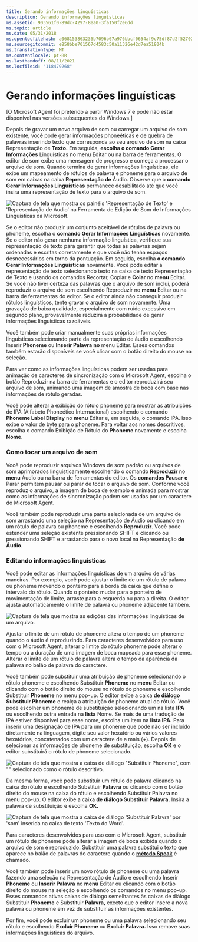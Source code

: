 ```yaml
---
title: Gerando informações linguísticas
description: Gerando informações linguísticas
ms.assetid: 903561f0-89dc-4297-8ea0-3fa150f2e6dd
ms.topic: article
ms.date: 05/31/2018
ms.openlocfilehash: a068153863236b7096b67a976bbcf0654af9c75df87d2f527027830a4df33eb4
ms.sourcegitcommit: e858bbe701567d4583c50a11326e42d7ea51804b
ms.translationtype: MT
ms.contentlocale: pt-BR
ms.lasthandoff: 08/11/2021
ms.locfileid: "118479268"
---
```

# <a name="generating-linguistic-information"></a>Gerando informações linguísticas

\[O Microsoft Agent foi preterido a partir Windows 7 e pode não estar disponível nas versões subsequentes do Windows.\]

Depois de gravar um novo arquivo de som ou carregar um arquivo de som existente, você pode gerar informações phoneéticas e de quebra de palavras inserindo texto que corresponda ao seu arquivo de som na caixa Representação de **Texto.** Em seguida, **escolha o comando Gerar Informações** Linguísticas no menu Editar ou na barra de ferramentas.  O editor de som exibe uma mensagem de progresso e começa a processar o arquivo de som. Quando termina de gerar informações linguísticas, ele exibe um mapeamento de rótulos de palavra e phoneme para o arquivo de som em caixas na caixa **Representação de** Áudio. Observe que o **comando Gerar Informações Linguísticas** permanece desabilitado até que você insira uma representação de texto para o arquivo de som.

![Captura de tela que mostra os painéis 'Representação de Texto' e 'Representação de Áudio' na Ferramenta de Edição de Som de Informações Linguísticas da Microsoft.](images/f3listlabel.gif)

Se o editor não produzir um conjunto aceitável de rótulos de palavra ou phoneme, escolha o **comando Gerar Informações Linguísticas** novamente. Se o editor não gerar nenhuma informação linguística, verifique sua representação de texto para garantir que todas as palavras sejam ordenadas e escritas corretamente e que você não tenha espaços desnecessários em torno da pontuação. Em seguida, escolha **o comando Gerar Informações Linguísticas** novamente. Você pode editar a representação de  texto selecionando texto na caixa de texto Representação de Texto e usando os comandos Recortar, Copiar e **Colar** no **menu** Editar.  Se você não tiver certeza das palavras que o arquivo de  som inclui, poderá reproduzir o arquivo de som escolhendo Reproduzir no **menu** Editar ou na barra de ferramentas do editor. Se o editor ainda não conseguir produzir rótulos linguísticos, tente gravar o arquivo de som novamente. Uma gravação de baixa qualidade, especialmente com ruído excessivo em segundo plano, provavelmente reduzirá a probabilidade de gerar informações linguísticas razoáveis.

Você também pode criar manualmente suas próprias informações linguísticas selecionando parte da representação de áudio e escolhendo Inserir **Phoneme** ou **Inserir Palavra** **no** menu Editar. Esses comandos também estarão disponíveis se você clicar com o botão direito do mouse na seleção.

Para ver como as informações linguísticas podem ser usadas  para animação de caracteres de sincronização com o Microsoft Agent, escolha o botão Reproduzir na barra de ferramentas e o editor reproduzirá seu arquivo de som, animando uma imagem de amostra de boca com base nas informações de rótulo geradas.

Você pode alterar a exibição do rótulo phoneme para mostrar as atribuições de IPA (Alfabeto Phoneético Internacional) escolhendo o comando **Phoneme Label Display** no **menu** Editar e, em seguida, o comando IPA. Isso exibe o valor de byte para o phoneme. Para voltar aos nomes descritivos, escolha o comando Exibição de Rótulo do **Phoneme** novamente e escolha **Nome**.

### <a name="playing-a-sound-file"></a>Como tocar um arquivo de som

Você pode reproduzir arquivos Windows de som padrão ou arquivos de som aprimorados linguisticamente escolhendo o comando **Reproduzir** no **menu** Áudio ou na barra de ferramentas do editor. Os **comandos Pausar** **e** Parar permitem pausar ou parar de tocar o arquivo de som. Conforme você reproduz o arquivo, a imagem de boca de exemplo é animada para mostrar como as informações de sincronização podem ser usadas por um caractere do Microsoft Agent.

Você também pode reproduzir uma parte selecionada de um  arquivo de som arrastando uma seleção na Representação de Áudio ou clicando em um rótulo de palavra ou phoneme e escolhendo **Reproduzir**. Você pode estender uma seleção existente pressionando SHIFT e clicando ou pressionando SHIFT e arrastando para o novo local na Representação **de Áudio**.

### <a name="editing-linguistic-information"></a>Editando informações linguísticas

Você pode editar as informações linguísticas de um arquivo de várias maneiras. Por exemplo, você pode ajustar o limite de um rótulo de palavra ou phoneme movendo o ponteiro para a borda da caixa que define o intervalo do rótulo. Quando o ponteiro mudar para o ponteiro de movimentação de limite, arraste para a esquerda ou para a direita. O editor ajusta automaticamente o limite de palavra ou phoneme adjacente também.

![Captura de tela que mostra as edições das informações linguísticas de um arquivo.](images/f4listadj.gif)

Ajustar o limite de um rótulo de phoneme altera o tempo de um phoneme quando o áudio é reproduzindo. Para caracteres desenvolvidos para uso com o Microsoft Agent, alterar o limite do rótulo phoneme pode alterar o tempo ou a duração de uma imagem de boca mapeada para esse phoneme. Alterar o limite de um rótulo de palavra altera o tempo da aparência da palavra no balão de palavra do caractere.

Você também pode substituir uma atribuição de phoneme selecionando o rótulo phoneme e escolhendo Substituir **Phoneme** no **menu** Editar ou clicando com o botão direito do mouse no rótulo do phoneme e escolhendo Substituir **Phoneme** no menu pop-up. O editor exibe a caixa **de diálogo Substituir Phoneme** e realça a atribuição de phoneme atual do rótulo. Você pode escolher um phoneme de substituição selecionando um na lista **IPA** ou escolhendo outra entrada na **lista** Nome. Se mais de uma tradução de IPA estiver disponível para esse nome, escolha um item na **lista IPA.** Para inserir uma designação de IPA para um phoneme que pode não ser incluído diretamente na linguagem, digite seu valor hexatório ou vários valores hexatórios, concatenados com um caractere de a mais (+). Depois de selecionar as informações de phoneme de substituição, escolha **OK** e o editor substituirá o rótulo de phoneme selecionado.

![Captura de tela que mostra a caixa de diálogo "Substituir Phoneme", com "<SIL>" selecionado como o rótulo descritivo.](images/f5listphone.gif)

Da mesma forma, você pode substituir um rótulo de palavra clicando na caixa do rótulo e escolhendo  Substituir **Palavra** ou clicando com o botão direito do mouse na caixa do rótulo e escolhendo Substituir Palavra no menu pop-up. O editor exibe a caixa **de diálogo Substituir Palavra.** Insira a palavra de substituição e escolha **OK.**

![Captura de tela que mostra a caixa de diálogo 'Substituir Palavra' por 'som' inserida na caixa de texto 'Texto do Word'.](images/f6listrep.gif)

Para caracteres desenvolvidos para uso com o Microsoft Agent, substituir um rótulo de phoneme pode alterar a imagem de boca exibida quando o arquivo de som é reproduzido. Substituir uma palavra substitui o texto que aparece no balão de palavras do caractere quando o [**método Speak**](speak-method.md) é chamado.

Você também pode inserir um novo rótulo de phoneme ou uma palavra fazendo uma seleção na Representação de Áudio e escolhendo Inserir **Phoneme** ou **Inserir Palavra** no **menu** Editar ou clicando com o botão direito do mouse na seleção e escolhendo os comandos no menu pop-up.  Esses comandos ativas caixas de diálogo semelhantes às caixas de diálogo Substituir **Phoneme** e Substituir **Palavra,** exceto que o editor insere a nova palavra ou phoneme em vez de substituir as informações existentes.

Por fim, você pode excluir um phoneme ou uma palavra selecionando seu rótulo e escolhendo **Excluir Phoneme** ou **Excluir Palavra.** Isso remove suas informações linguísticas do arquivo.

 

 




